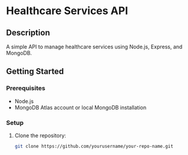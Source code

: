# Healthcare Services API

## Description
A simple API to manage healthcare services using Node.js, Express, and MongoDB.

## Getting Started

### Prerequisites
- Node.js
- MongoDB Atlas account or local MongoDB installation

### Setup

1. Clone the repository:
   ```bash
   git clone https://github.com/yourusername/your-repo-name.git

